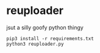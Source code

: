 # reuploader
jsut a silly goofy python thingy

```
pip3 install -r requirements.txt
python3 reuploader.py
```
